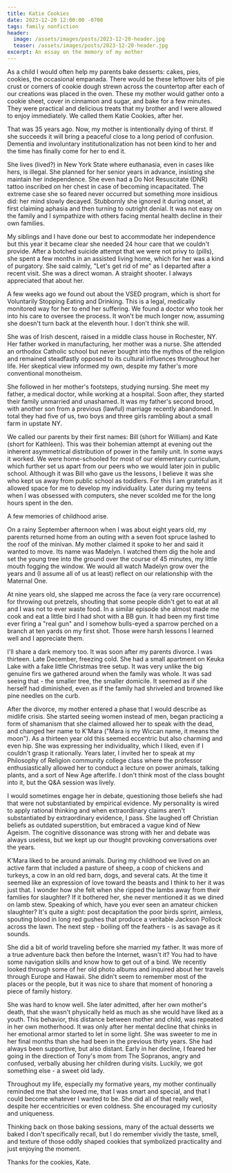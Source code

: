 ```yaml
---
title: Katie Cookies
date: 2023-12-20 12:00:00 -0700
tags: family nonfiction
header:
  image: /assets/images/posts/2023-12-20-header.jpg
  teaser: /assets/images/posts/2023-12-20-header.jpg
excerpt: An essay on the memory of my mother
---
```


As a child I would often help my parents bake desserts: cakes, pies, cookies, the occasional empanada. There would be these leftover bits of pie crust or corners of cookie dough strewn across the countertop after each of our creations was placed in the oven. These my mother would gather onto a cookie sheet, cover in cinnamon and sugar, and bake for a few minutes. They were practical and delicious treats that my brother and I were allowed to enjoy immediately. We called them Katie Cookies, after her.

That was 35 years ago. Now, my mother is intentionally dying of thirst. If she succeeds it will bring a peaceful close to a long period of confusion. Dementia and involuntary institutionalization has not been kind to her and the time has finally come for her to end it.

She lives (lived?) in New York State where euthanasia, even in cases like hers, is illegal. She planned for her senior years in advance, insisting she maintain her independence.  She even had a Do Not Resuscitate (DNR) tattoo inscribed on her chest in case of becoming incapacitated. The extreme case she so feared never occurred but something more insidious did: her mind slowly decayed. Stubbornly she ignored it during onset, at first claiming aphasia and then turning to outright denial. It was not easy on the family and I sympathize with others facing mental health decline in their own families.

My siblings and I have done our best to accommodate her independence but this year it became clear she needed 24 hour care that we couldn't provide. After a botched suicide attempt that we were not privy to (pills), she spent a few months in an assisted living home, which for her was a kind of purgatory. She said calmly, "Let's get rid of me" as I departed after a recent visit. She was a direct woman. A straight shooter. I always appreciated that about her.

A few weeks ago we found out about the VSED program, which is short for Voluntarily Stopping Eating and Drinking. This is a legal, medically monitored way for her to end her suffering. We found a doctor who took her into his care to oversee the process. It won't be much longer now, assuming she doesn't turn back at the eleventh hour. I don't think she will.

She was of Irish descent, raised in a middle class house in Rochester, NY. Her father worked in manufacturing, her mother was a nurse. She attended an orthodox Catholic school but never bought into the mythos of the religion and remained steadfastly opposed to its cultural influences throughout her life. Her skeptical view informed my own, despite my father's more conventional monotheism.

She followed in her mother's footsteps, studying nursing. She meet my father, a medical doctor, while working at a hospital. Soon after, they started their family unmarried and unashamed. It was my father's second brood, with another son from a previous (lawful) marriage recently abandoned. In total they had five of us, two boys and three girls rambling about a small farm in upstate NY.

We called our parents by their first names: Bill (short for William) and Kate (short for Kathleen). This was their bohemian attempt at evening out the inherent asymmetrical distribution of power in the family unit. In some ways it worked. We were home-schooled for most of our elementary curriculum, which further set us apart from our peers who we would later join in public school. Although it was Bill who gave us the lessons, I believe it was  she who kept us away from public school as toddlers. For this I am grateful as it allowed space for me to develop my individuality. Later during my teens when I was obsessed with computers, she never scolded me for the long hours spent in the den.

A few memories of childhood arise.

On a rainy September afternoon when I was about eight years old, my parents returned home from an outing with a seven foot spruce lashed to the roof of the minivan. My mother claimed it spoke to her and said it wanted to move. Its name was Madelyn. I watched them dig the hole and set the young tree into the ground over the course of 45 minutes, my little mouth  fogging the window. We would all watch Madelyn grow over the years and (I assume all of us at least) reflect on our relationship with the Maternal One.

At nine years old, she slapped me across the face (a very rare occurrence) for throwing out pretzels, shouting that some people didn't get to eat at all and I was not to ever waste food. In a similar episode she almost made me cook and eat a little bird I had shot with a BB gun. It had been my first time ever firing a "real gun" and I somehow bulls-eyed a sparrow perched on a branch at ten yards on my first shot. Those were harsh lessons I learned well and I appreciate them.

I'll share a dark memory too. It was soon after my parents divorce. I was thirteen. Late December, freezing cold. She had a small apartment on Keuka Lake with a fake little Christmas tree setup. It was very unlike the big genuine firs we gathered around when the family was whole. It was sad seeing that - the smaller tree, the smaller domicile. It seemed as if she herself had diminished, even as if the family had shriveled and browned like pine needles on the curb.

After the divorce, my mother entered a phase that I would describe as midlife crisis. She started seeing women instead of men, began practicing a form of shamanism that she claimed allowed her to speak with the dead, and changed her name to K'Mara ("Mara is my Wiccan name, it means the moon"). As a thirteen year old this seemed eccentric but also charming and even hip. She was expressing her individuality, which I liked, even if I couldn't grasp it rationally. Years later, I invited her to speak at my Philosophy of Religion community college class where the professor enthusiastically allowed her to conduct a lecture on power animals, talking plants, and a sort of New Age afterlife. I don't think most of the class bought into it, but the Q&A session was lively.

I would sometimes engage her in debate, questioning those beliefs she had that were not substantiated by empirical evidence. My personality is wired to apply rational thinking and when extraordinary claims aren't substantiated by extraordinary evidence, I pass. She laughed off Christian beliefs as outdated superstition, but embraced a vague kind of New Ageism. The cognitive dissonance was strong with her and debate was always useless, but we kept up our thought provoking conversations over the years.

K'Mara liked to be around animals. During my childhood we lived on an active farm that included a pasture of sheep, a coop of chickens and turkeys, a cow in an old red barn, dogs, and several cats. At the time it seemed like an expression of love toward the beasts and I think to her it was just that. I wonder how she felt when she ripped the lambs away from their families for slaughter? If it bothered her, she never mentioned it as we dined on lamb stew. Speaking of which, have you ever seen an amateur chicken slaughter? It's quite a sight: post decapitation the poor birds sprint, aimless, spouting blood in long red gushes that produce a veritable Jackson Pollock across the lawn. The next step - boiling off the feathers - is as savage as it sounds.

She did a bit of world traveling before she married my father. It was more of a true adventure back then before the Internet, wasn't it? You had to have some navigation skills and know how to get out of a bind. We recently looked through some of her old photo albums and inquired about her travels through Europe and Hawaii. She didn't seem to remember most of the places or the people, but it was nice to share that moment of honoring a piece of family history.

She was hard to know well. She later admitted, after her own mother's death, that she wasn't physically held as much as she would have liked as a youth. This behavior, this distance between mother and child, was repeated in her own motherhood. It was only after her mental decline that chinks in her emotional armor started to let in some light. She was sweeter to me in her final months than she had been in the previous thirty years. She had always been supportive, but also distant. Early in her decline, I feared her going in the direction of Tony's mom from The Sopranos, angry and confused, verbally abusing her children during visits. Luckily, we got something else - a sweet old lady.

Throughout my life, especially my formative years, my mother continually reminded me that she loved me, that I was smart and special, and that I could become whatever I wanted to be. She did all of that really well, despite her eccentricities or even coldness. She encouraged my curiosity and uniqueness.

Thinking back on those baking sessions, many of the actual desserts we baked I don't specifically recall, but I do remember vividly the taste, smell, and texture of those oddly shaped cookies that symbolized practicality and just enjoying the moment.

Thanks for the cookies, Kate.
